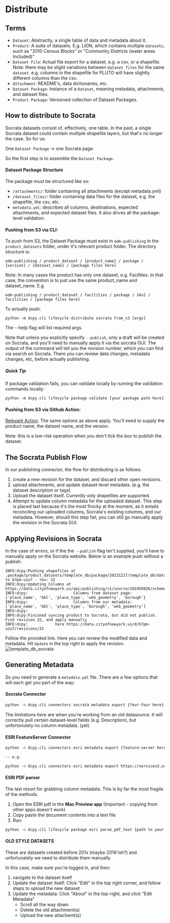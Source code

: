 # Distribute

## Terms
- `Dataset`: Abstractly, a single table of data and metadata about it.
- `Product`: A suite of datasets. E.g. LION, which contains multiple `datasets`, such as "2010 Census Blocks" or "Community Districts (water areas Included)"
- `Dataset File`: Actual file export for a dataset, e.g. a csv, or a shapefile. Note: there may be slight variations between `dataset files` for the same `dataset`. e.g. columns in the shapefile for PLUTO will have slightly different columns than the csv. 
- `Attachment`: README's, data dictionaries, etc.
- `Dataset Package`: Instance of a `Dataset`, meaning metadata, attachments, and dataset files. 
- `Product Package`: Versioned collection of Dataset Packages. 

## How to distribute to Socrata
Socrata datasets consist of, effectively, one table. In the past, a single Socrata dataset could contain multiple shapefile layers, but that's no longer the case. So for us:

One `Dataset Package` -> one Socrata page.

So the first step is to assemble the `Dataset Package`.

#### Dataset Package Structure
The package must be structured like so:
- `/attachments/`: folder containing all attachments (except metadata.yml)
- `/dataset_files/`: folder containing data files for the dataset, e.g. the shapefile, the csv, etc.
- `metadata.yml`: describes all columns, destinations, expected attachments, and expected dataset files. It also drives all the package-level validation.

#### Pushing from S3 via CLI:

To push from S3, the Dataset Package must exist in `edm-publishing` in the `product_datasets` folder, under it's relevant product folder. The directory structure is:
```
edm-publishing / product_dataset / {product_name} / package / {version} / {dataset_name} / [package files here]
```
Note: In many cases the product has only one dataset, e.g. Facilities. In that case, the convention is to just use the same product_name and dataset_name. E.g 
```
edm-publishing / product_dataset / facilities / package / 24v2 / facilities / [package files here]
```
To actually push:
```
python -m dcpy.cli lifecycle distribute socrata from_s3 [args]
```
The --help flag will list required args.

Note that unless you explicitly specify `--publish`, only a draft will be created on Socrata, and you'll need to manually apply it via the socrata GUI. The output of the command will tell you the revision number, which you can find via search on Socrata. There you can review data changes, metadata changes, etc, before actually publishing. 

##### Quick Tip
If package validation fails, you can validate locally by running the validation commands locally:
```
python -m dcpy.cli lifecycle package validate [your package path here]
```

#### Pushing from S3 via Github Action:
[Relevant Action](https://github.com/NYCPlanning/data-engineering/actions/workflows/socrata_publish_dataset.yml). The same options as above apply. You'll need to supply the product name, the dataset name, and the version.

Note: this is a low-risk operation when you don't tick the box to publish the dataset. 

## The Socrata Publish Flow
In our publishing connector, the flow for distributing is as follows: 

1. create a new revision for the dataset, and discard other open revisions. 
2. upload attachments, and update dataset-level metadata. (e.g. the dataset description or tags) 
3. Upload the dataset itself. Currently only shapefiles are supported. 
4. _Attempt_ to update column metadata for the uploaded dataset. This step is placed last because it's the most finicky at the moment, as it entails reconciling our uploaded columns, Socrata's existing columns, and our metadata. However, should this step fail, you can still go manually apply the revision in the Socrata GUI. 

## Applying Revisions in Socrata

In the case of errors, or if the the `--publish` flag isn't supplied, you'll have to manually apply on the Socrata website. Below is an example push without a publish:

```
INFO:dcpy:Pushing shapefiles at .package/product_datasets/template_db/package/20231227/template_db/dataset_files/templatedb_points.shp.zip to b7pm-uzu7 - rev: 32
INFO:dcpy:Updating Columns at https://data.cityofnewyork.us/api/publishing/v1/source/202450926/schema/199848287
INFO:dcpy:                    Columns from dataset page: {'place_name', 'bbl', 'place_type', 'wkb_geometry', 'borough'}
INFO:dcpy:                    Columns from our metadata: ['place_name', 'bbl', 'place_type', 'borough', 'wkb_geometry']
INFO:dcpy:
INFO:dcpy:Finished syncing product to Socrata, but did not publish. Find revision 32, and apply manually
INFO:dcpy:            here https://data.cityofnewyork.us/d/b7pm-uzu7/revisions/32
```

Follow the provided link. Here you can review the modified data and metadata. Hit `Update` in the top right to apply the revision. 
![template_db_socrata](https://github.com/NYCPlanning/data-engineering/assets/11164730/b0c24251-00e3-4be1-99a6-6cf015240cc6)


## Generating Metadata

So you need to generate a `metadata.yml` file. There are a few options that will each get you part of the way:

#### Socrata Connector
``` sh
python -m dcpy.cli connectors socrata metadata export {four-four here}
```

The limitations here are when you're working from an old datasource. It will correctly pull certain dataset-level fields (e.g. Description), but unfortonutely no column metadata. (yet)

#### ESRI FeatureServer Connector
``` sh
python -m dcpy.cli connectors esri metadata export {feature-server here}

-- e.g.

python -m dcpy.cli connectors esri metadata export https://services5.arcgis.com/GfwWNkhOj9bNBqoJ/arcgis/rest/services/NYC_Borough_Boundary/FeatureServer/0
```

#### ESRI PDF parser

The last resort for grabbing column metadata. This is by far the most fragile of the methods.
1. Open the ESRI pdf in the **Mac Preview app** (Important - copying from other apps doesn't work)
2. Copy paste the document contents into a text file
3. Run:

``` sh
python -m dcpy.cli lifecycle package esri parse_pdf_text {path to your text file}
```


#### OLD STYLE DATASETS

These are datasets created before 201x (maybe 2016'ish?) and unfortunately we need to distribute them manually.

In this case, make sure you're logged in, and then:
1) navigate to the dataset itself
2) Update the dataset itself: Click "Edit" in the top right corner, and follow steps to upload the new dataset
3) Update the metadata: Click "About" in the top-right, and click "Edit Metadata"
    - Scroll all the way down
    - Delete the old attachment(s)
    - Upload the new attachemt(s)

